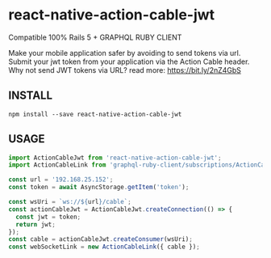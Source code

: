 # react-native-action-cable-jwt
Compatible 100% Rails 5 + GRAPHQL RUBY CLIENT

Make your mobile application safer by avoiding to send tokens via url. Submit your jwt token from your application via the Action Cable header. 
Why not send JWT tokens via URL? read more: https://bit.ly/2nZ4GbS

## INSTALL

```
npm install --save react-native-action-cable-jwt
```

## USAGE
```jsx
import ActionCableJwt from 'react-native-action-cable-jwt';
import ActionCableLink from 'graphql-ruby-client/subscriptions/ActionCableLink';

const url = '192.168.25.152';
const token = await AsyncStorage.getItem('token');  

const wsUri = `ws://${url}/cable`;
const actionCableJwt = ActionCableJwt.createConnection(() => {
  const jwt = token;
  return jwt;
});
const cable = actionCableJwt.createConsumer(wsUri);
const webSocketLink = new ActionCableLink({ cable });

```
